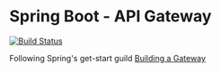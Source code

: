 # Spring Boot - API Gateway

[![Build Status](https://travis-ci.org/iphayao/spring-cloud-api-gateway.svg?branch=master)](https://travis-ci.org/iphayao/spring-cloud-api-gateway)

Following Spring's get-start guild [Building a Gateway](https://spring.io/guides/gs/gateway/)
